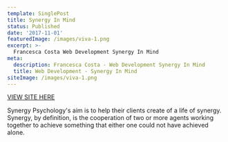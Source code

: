 ```yaml
---
template: SinglePost
title: Synergy In Mind
status: Published
date: '2017-11-01'
featuredImage: /images/viva-1.png
excerpt: >-
  Francesca Costa Web Development Synergy In Mind
meta:
  description: Francesca Costa - Web Development Synergy In Mind
  title: Web Development - Synergy In Mind
siteImage: /images/viva-1.png
---
```


[VIEW SITE HERE](https://synergyinmind.com.au/)

Synergy Psychology's aim is to help their clients create of a life of synergy. Synergy, by definition, is the cooperation of two or more agents working together to achieve something that either one could not have achieved alone.

